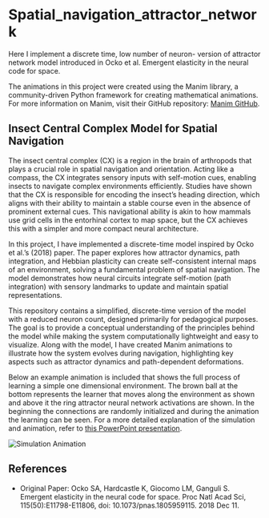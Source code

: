 # Spatial_navigation_attractor_network
Here I implement a discrete time, low number of neuron- version of attractor network model introduced in Ocko et al. Emergent elasticity in the neural code for space.

The animations in this project were created using the Manim library, a community-driven Python framework for creating mathematical animations. For more information on Manim, visit their GitHub repository: [Manim GitHub](https://github.com/ManimCommunity/manim).

## Insect Central Complex Model for Spatial Navigation

The insect central complex (CX) is a region in the brain of arthropods that plays a crucial role in spatial navigation and orientation. Acting like a compass, the CX integrates sensory inputs with self-motion cues, enabling insects to navigate complex environments efficiently. Studies have shown that the CX is responsible for encoding the insect’s heading direction, which aligns with their ability to maintain a stable course even in the absence of prominent external cues. This navigational ability is akin to how mammals use grid cells in the entorhinal cortex to map space, but the CX achieves this with a simpler and more compact neural architecture.

In this project, I have implemented a discrete-time model inspired by Ocko et al.’s (2018) paper. The paper explores how attractor dynamics, path integration, and Hebbian plasticity can create self-consistent internal maps of an environment, solving a fundamental problem of spatial navigation. The model demonstrates how neural circuits integrate self-motion (path integration) with sensory landmarks to update and maintain spatial representations. 

This repository contains a simplified, discrete-time version of the model with a reduced neuron count, designed primarily for pedagogical purposes. The goal is to provide a conceptual understanding of the principles behind the model while making the system computationally lightweight and easy to visualize. Along with the model, I have created Manim animations to illustrate how the system evolves during navigation, highlighting key aspects such as attractor dynamics and path-dependent deformations.

Below an example animation is included that shows the full process of learning a simple one dimensional environment. The brown ball at the bottom represents the learner that moves along the environment as shown and above it the ring attractor neural network activations are shown. In the beginning the connections are randomly initialized and during the animation the learning can be seen. For a more detailed explanation of the simulation and animation, refer to [this PowerPoint presentation](documents/presentation.pptx).

![Simulation Animation](documents/simulation.gif)

## References

- Original Paper: Ocko SA, Hardcastle K, Giocomo LM, Ganguli S. Emergent elasticity in the neural code for space. Proc Natl Acad Sci, 115(50):E11798-E11806, doi: 10.1073/pnas.1805959115. 2018 Dec 11.


